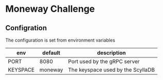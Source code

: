 # Moneway Challenge

## Configration
The configuration is set from environment variables

| env  |  default  |  description  | 
|---|---|---|
| PORT  |  8080  |  Port used by the gRPC server  |
| KEYSPACE  | moneway |  The keyspace used by the ScyllaDB  |
